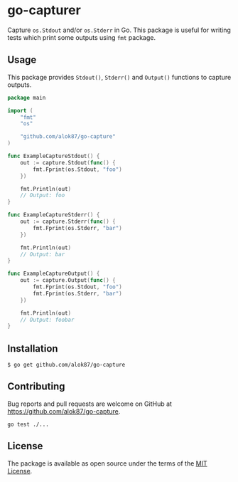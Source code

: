 # go-capturer

Capture `os.Stdout` and/or `os.Stderr` in Go.
This package is useful for writing tests which print some outputs using `fmt` package.

## Usage

This package provides `Stdout()`, `Stderr()` and `Output()` functions to capture outputs.

```go
package main

import (
	"fmt"
	"os"

	"github.com/alok87/go-capture"
)

func ExampleCaptureStdout() {
	out := capture.Stdout(func() {
		fmt.Fprint(os.Stdout, "foo")
	})

	fmt.Println(out)
	// Output: foo
}

func ExampleCaptureStderr() {
	out := capture.Stderr(func() {
		fmt.Fprint(os.Stderr, "bar")
	})

	fmt.Println(out)
	// Output: bar
}

func ExampleCaptureOutput() {
	out := capture.Output(func() {
		fmt.Fprint(os.Stdout, "foo")
		fmt.Fprint(os.Stderr, "bar")
	})

	fmt.Println(out)
	// Output: foobar
}
```

## Installation

```
$ go get github.com/alok87/go-capture
```

## Contributing

Bug reports and pull requests are welcome on GitHub at https://github.com/alok87/go-capture.

```
go test ./...
```


## License

The package is available as open source under the terms of the [MIT License](http://opensource.org/licenses/MIT).
